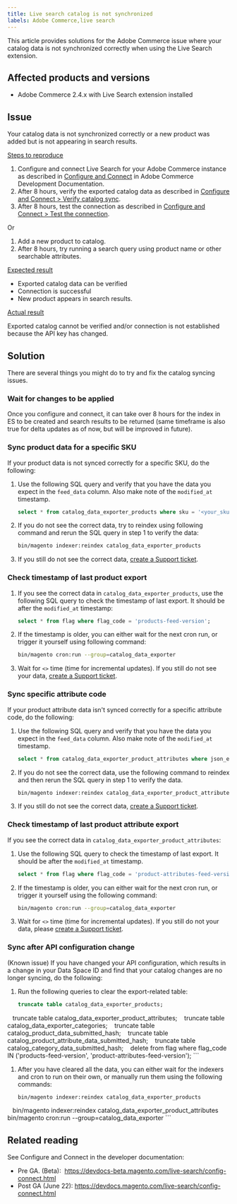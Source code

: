 ```yaml
---
title: Live search catalog is not synchronized
labels: Adobe Commerce,live search
---
```


This article provides solutions for the Adobe Commerce issue where your catalog data is not synchronized correctly when using the Live Search extension.

## Affected products and versions

* Adobe Commerce 2.4.x with Live Search extension installed

## Issue

Your catalog data is not synchronized correctly or a new product was added but is not appearing in search results.

<ins>Steps to reproduce</ins>

1. Configure and connect Live Search for your Adobe Commerce instance as described in [Configure and Connect](https://devdocs-beta.magento.com/live-search/config-connect.html) in Adobe Commerce Development Documentation.
1. After 8 hours, verify the exported catalog data as described in [Configure and Connect > Verify catalog sync](https://devdocs-beta.magento.com/live-search/config-connect.html#verify-catalog-sync).
1. After 8 hours, test the connection as described in [Configure and Connect > Test the connection](https://devdocs-beta.magento.com/live-search/config-connect.html#test-the-connection).

Or

1. Add a new product to catalog.
2. After 8 hours, try running a search query using product name or other searchable attributes.

<ins>Expected result</ins>

* Exported catalog data can be verified
* Connection is successful
* New product appears in search results.

<ins>Actual result</ins>

Exported catalog cannot be verified and/or connection is not established because the API key has changed.

## Solution

There are several things you might do to try and fix the catalog syncing issues.

### Wait for changes to be applied

Once you configure and connect, it can take over 8 hours for the index in ES to be created and search results to be returned (same timeframe is also true for delta updates as of now, but will be improved in future).

### Sync product data for a specific SKU

If your product data is not synced correctly for a specific SKU, do the following:

1. Use the following SQL query and verify that you have the data you expect in the `feed_data` column. Also make note of the `modified_at` timestamp.
    ```sql
    select * from catalog_data_exporter_products where sku = '<your_sku>' and store_view_code = '<your_ store_view_code>';
    ```
1. If you do not see the correct data, try to reindex using following command and rerun the SQL query in step 1 to verify the data:
    ```bash
    bin/magento indexer:reindex catalog_data_exporter_products
    ```
1. If you still do not see the correct data, [create a Support ticket](https://support.magento.com/hc/en-us/articles/360000913794#submit-ticket).

### Check timestamp of last product export

1. If you see the correct data in `catalog_data_exporter_products`, use the following SQL query to check the timestamp of last export. It should be after the `modified_at` timestamp:
    ```sql
    select * from flag where flag_code = 'products-feed-version';
    ```
1. If the timestamp is older, you can either wait for the next cron run, or trigger it yourself using following command:
    ```bash
    bin/magento cron:run --group=catalog_data_exporter
    ```
1. Wait for `<>` time (time for incremental updates). If you still do not see your data, [create a Support ticket](https://support.magento.com/hc/en-us/articles/360000913794#submit-ticket).

### Sync specific attribute code

If your product attribute data isn't synced correctly for a specific attribute code, do the following:

1. Use the following SQL query and verify that you have the data you expect in the `feed_data` column. Also make note of the `modified_at` timestamp.
    ```sql
    select * from catalog_data_exporter_product_attributes where json_extract(feed_data, '$.attributeCode') = '<your_attribute_code>' and sto1re_view_code = '<your_ store_view_code>';
    ```
1. If you do not see the correct data, use the following command to reindex and then rerun the SQL query in step 1 to verify the data.
    ```bash
    bin/magento indexer:reindex catalog_data_exporter_product_attributes
    ```
1. If you still do not see the correct data, [create a Support ticket](https://support.magento.com/hc/en-us/articles/360000913794#submit-ticket).

### Check timestamp of last product attribute export

If you see the correct data in `catalog_data_exporter_product_attributes`:

1. Use the following SQL query to check the timestamp of last export. It should be after the `modified_at` timestamp.
    ```sql
    select * from flag where flag_code = 'product-attributes-feed-version';
    ```
1. If the timestamp is older, you can either wait for the next cron run, or trigger it yourself using the following command:
    ```bash
    bin/magento cron:run --group=catalog_data_exporter
    ```
1. Wait for `<>` time (time for incremental updates). If you still do not your data, please [create a Support ticket](https://support.magento.com/hc/en-us/articles/360000913794#submit-ticket).

### Sync after API configuration change

(Known issue) If you have changed your API configuration, which results in a change in your Data Space ID and find that your catalog changes are no longer syncing, do the following:

1. Run the following queries to clear the export-related table:
    ```sql
    truncate table catalog_data_exporter_products;
    truncate table catalog_data_exporter_product_attributes;
    truncate table catalog_data_exporter_categories;
    truncate table catalog_product_data_submitted_hash;
    truncate table catalog_product_attribute_data_submitted_hash;
    truncate table catalog_category_data_submitted_hash;
    delete from flag where flag_code IN ('products-feed-version', 'product-attributes-feed-version');
    ```  
1. After you have cleared all the data, you can either wait for the indexers and cron to run on their own, or manually run them using the following commands:
    ```bash 
    bin/magento indexer:reindex catalog_data_exporter_products
    bin/magento indexer:reindex catalog_data_exporter_product_attributes
    bin/magento cron:run --group=catalog_data_exporter
    ```
## Related reading

See Configure and Connect in the developer documentation:

* Pre GA. (Beta):  https://devdocs-beta.magento.com/live-search/config-connect.html
* Post GA (June 22): https://devdocs.magento.com/live-search/config-connect.html
